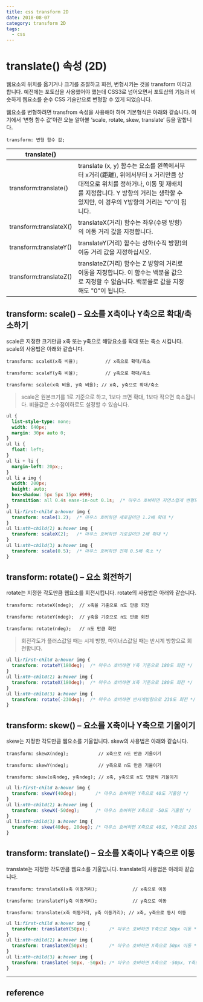 ```yaml
---
title: css transform 2D
date: 2018-08-07
category: transform 2D
tags:
  - css
---
```

# translate() 속성 (2D)


웹요소의 위치를 옮기거나 크기를 조절하고 회전, 변형시키는 것을 transform 이라고 합니다.
예전에는 포토샵을 사용했어야 했는데 CSS3로 넘어오면서 포토샵의 기능과 비슷하게 웹요소를 순수 CSS 기술만으로 변형할 수 있게 되었습니다.

웹요소를 변형하려면 transfrom 속성을 사용해야 하며 기본형식은 아래와 같습니다.
여기에서 ‘변형 함수 값’이란 오늘 알아볼 ‘scale, rotate, skew, translate’ 등을 말합니다.


```
transform: 변형 함수 값;
```


translate() |   |   |
----------  | ---- | ----
transform:translate() | translate (x, y) 함수는 요소를 왼쪽에서부터 x거리(距離), 위에서부터 x 거리만큼 상대적으로 위치를 정하거나, 이동 및 재배치를 지정합니다. Y 방향의 거리는 생략할 수 있지만, 이 경우의 Y방향의 거리는 "0"이 됩니다.
transform:translateX() |translateX(거리) 함수는 좌우(수평 방향)의 이동 거리 값을 지정합니다.
transform:translateY() |translateY(거리) 함수는 상하(수직 방향)의 이동 거리 값을 지정하십시오.
transform:translateZ() |translateZ(거리) 함수는 Z 방향의 거리로 이동을 지정합니다. 이 함수는 백분율 값으로 지정할 수 없습니다. 백분율로 값을 지정해도 "0"이 됩니다.


## transform: scale() – 요소를 X축이나 Y축으로 확대/축소하기

scale은 지정한 크기만큼 x축 또는 y축으로 해당요소를 확대 또는 축소 시킵니다.
scale의 사용법은 아래와 같습니다.

```
transform: scaleX(x축 비율);          // x축으로 확대/축소

transform: scaleY(y축 비율);          // y축으로 확대/축소

transform: scale(x축 비율, y축 비율); // x축, y축으로 확대/축소
```

>scale은 원본크기를 1로 기준으로 하고, 1보다 크면 확대, 1보다 작으면 축소됩니다.
비율값은 소수점이하로도 설정할 수 있습니다.

```css
ul {
  list-style-type: none;
  width: 640px;
  margin: 30px auto 0;
}
ul li {
  float: left;
}
ul li + li {
  margin-left: 20px;;
}
ul li a img {
  width: 200px;
  height: auto;
  box-shadow: 5px 5px 15px #999;
  transition: all 0.4s ease-in-out 0.1s;  /* 마우스 호버하면 자연스럽게 변형되게 */
}
ul li:first-child a:hover img {
  transform: scale(1.2);  /* 마우스 호버하면 세로길이만 1.2배 확대 */
}
ul li:nth-child(2) a:hover img {
  transform: scaleX(2);   /* 마우스 호버하면 가로길이만 2배 확대 */
}
ul li:nth-child(3) a:hover img {
  transform: scale(0.5);  /* 마우스 호버하면 전체 0.5배 축소 */
}
```
## transform: rotate() – 요소 회전하기

rotate는 지정한 각도만큼 웹요소를 회전시킵니다.
rotate의 사용법은 아래와 같습니다.

```
transform: rotateX(ndeg);  // x축을 기준으로 n도 만큼 회전

transform: rotateY(ndeg);  // y축을 기준으로 n도 만큼 회전

transform: rotate(ndeg);   // n도 만큼 회전
```

>회전각도가 플러스값일 때는 시계 방향, 마이너스값일 때는 반시계 방향으로 회전합니다.

```css
ul li:first-child a:hover img {
  transform: rotateY(180deg);  /* 마우스 호버하면 Y축 기준으로 180도 회전 */
}
ul li:nth-child(2) a:hover img {
  transform: rotateX(180deg);  /* 마우스 호버하면 X축 기준으로 180도 회전 */
}
ul li:nth-child(3) a:hover img {
  transform: rotate(-230deg);  /* 마우스 호버하면 반시계방향으로 230도 회전 */
}
```
## transform: skew() – 요소를 X축이나 Y축으로 기울이기

skew는 지정한 각도만큼 웹요소를 기울입니다.
skew의 사용법은 아래와 같습니다.

```
transform: skewX(ndeg);           // x축으로 n도 만큼 기울이기

transform: skewY(ndeg);           // y축으로 n도 만큼 기울이기

transform: skew(x축ndeg, y축ndeg); // x축, y축으로 n도 만큼씩 기울이기
```

```css
ul li:first-child a:hover img {
  transform: skewY(40deg);       /* 마우스 호버하면 Y축으로 40도 기울임 */
}
ul li:nth-child(2) a:hover img {
  transform: skewX(-50deg);      /* 마우스 호버하면 X축으로 -50도 기울임 */
}
ul li:nth-child(3) a:hover img {
  transform: skew(40deg, 20deg); /* 마우스 호버하면 X축으로 40도, Y축으로 20도 기울임 */
}
```
## transform: translate() – 요소를 X축이나 Y축으로 이동

translate는 지정한 각도만큼 웹요소를 기울입니다.
translate의 사용법은 아래와 같습니다.

```
transform: translateX(x축 이동거리);             // x축으로 이동

transform: translateY(y축 이동거리);             // y축으로 이동

transform: translate(x축 이동거리, y축 이동거리); // x축, y축으로 동시 이동
```

```css
ul li:first-child a:hover img {
  transform: translateY(50px);        /* 마우스 호버하면 Y축으로 50px 이동 */
}
ul li:nth-child(2) a:hover img {
  transform: translateX(50px);        /* 마우스 호버하면 X축으로 50px 이동 */
}
ul li:nth-child(3) a:hover img {
  transform: translate(-50px, -50px); /* 마우스 호버하면 X축으로 -50px, Y축으로 -50px 이동 */
}
```



---

## reference
